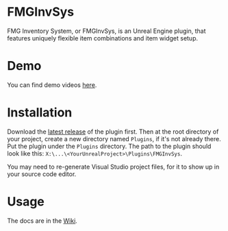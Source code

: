 # FMGInvSys
FMG Inventory System, or FMGInvSys, is an Unreal Engine plugin, that features uniquely flexible item combinations and item widget setup.

# Demo
You can find demo videos [here](https://www.freemanmakesgames.pro/work/fmg-inv-sys).

# Installation
Download the [latest release](https://github.com/FreemanMakesGames/FMGInvSys/releases) of the plugin first. Then at the root directory of your project, create a new directory named `Plugins`, if it's not already there. Put the plugin under the `Plugins` directory. The path to the plugin should look like this: `X:\...\<YourUnrealProject>\Plugins\FMGInvSys`.

You may need to re-generate Visual Studio project files, for it to show up in your source code editor.

# Usage
The docs are in the [Wiki](https://github.com/FreemanMakesGames/FMGInvSys/wiki).
